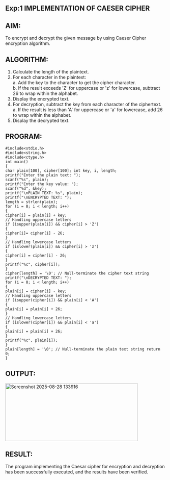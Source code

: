 ## Exp:1 IMPLEMENTATION OF CAESER CIPHER 

## AIM: 
To encrypt and decrypt the given message by using Caeser Cipher encryption algorithm. 
  
 ## ALGORITHM: 
1. Calculate the length of the plaintext. 
2. For each character in the plaintext:  
 a. Add the key to the character to get the cipher character.  
 b. If the result exceeds 'Z' for uppercase or 'z' for lowercase, subtract 26 to wrap within the  alphabet.  
3. Display the encrypted text.  
4. For decryption, subtract the key from each character of the ciphertext.  
 a. If the result is less than 'A' for uppercase or 'a' for lowercase, add 26 to wrap within the  alphabet.  
5. Display the decrypted text.  

## PROGRAM: 
~~~
#include<stdio.h> 
#include<string.h> 
#include<ctype.h>  
int main()  
{ 
char plain[100], cipher[100]; int key, i, length; 
printf("Enter the plain text: "); 
scanf("%s", plain);  
printf("Enter the key value: "); 
scanf("%d", &key);  
printf("\nPLAIN TEXT: %s", plain); 
printf("\nENCRYPTED TEXT: "); 
length = strlen(plain); 
for (i = 0; i < length; i++) 
{ 
cipher[i] = plain[i] + key; 
// Handling uppercase letters 
if (isupper(plain[i]) && cipher[i] > 'Z') 
{ 
cipher[i]= cipher[i] - 26; 
} 
// Handling lowercase letters 
if (islower(plain[i]) && cipher[i] > 'z') 
{ 
cipher[i] = cipher[i] - 26; 
} 
printf("%c", cipher[i]); 
} 
cipher[length] = '\0'; // Null-terminate the cipher text string 
printf("\nDECRYPTED TEXT: "); 
for (i = 0; i < length; i++) 
{  
plain[i] = cipher[i] - key; 
// Handling uppercase letters 
if (isupper(cipher[i]) && plain[i] < 'A') 
{ 
plain[i] = plain[i] + 26; 
} 
// Handling lowercase letters 
if (islower(cipher[i]) && plain[i] < 'a') 
{ 
plain[i] = plain[i] + 26; 
} 
printf("%c", plain[i]); 
} 
plain[length] = '\0'; // Null-terminate the plain text string return 0; 
}
~~~

## OUTPUT: 
<img width="416" height="181" alt="Screenshot 2025-08-28 133916" src="https://github.com/user-attachments/assets/3d522011-883f-4e02-813b-bce57e513a36" />


## RESULT: 
The program implementing the Caesar cipher for encryption and decryption has been successfully  executed, and the results have been verified.
